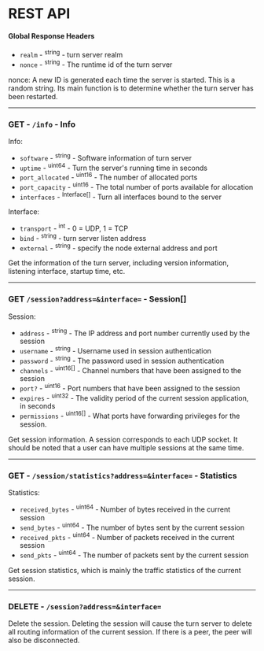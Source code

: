 # REST API

#### Global Response Headers

-   `realm` - <sup>string</sup> - turn server realm
-   `nonce` - <sup>string</sup> - The runtime id of the turn server

nonce: A new ID is generated each time the server is started. This is a random string. Its main function is to determine whether the turn server has been restarted.

---

### GET - `/info` - Info

Info:

-   `software` - <sup>string</sup> - Software information of turn server
-   `uptime` - <sup>uint64</sup> - Turn the server's running time in seconds
-   `port_allocated` - <sup>uint16</sup> - The number of allocated ports
-   `port_capacity` - <sup>uint16</sup> - The total number of ports available for allocation
-   `interfaces` - <sup>Interface[]</sup> - Turn all interfaces bound to the server

Interface:

-   `transport` - <sup>int</sup> - 0 = UDP, 1 = TCP
-   `bind` - <sup>string</sup> - turn server listen address
-   `external` - <sup>string</sup> - specify the node external address and port

Get the information of the turn server, including version information, listening interface, startup time, etc.

---

### GET `/session?address=&interface=` - Session[]

Session:

-   `address` - <sup>string</sup> - The IP address and port number currently used by the session
-   `username` - <sup>string</sup> - Username used in session authentication
-   `password` - <sup>string</sup> - The password used in session authentication
-   `channels` - <sup>uint16[]</sup> - Channel numbers that have been assigned to the session
-   `port?` - <sup>uint16</sup> - Port numbers that have been assigned to the session
-   `expires` - <sup>uint32</sup> - The validity period of the current session application, in seconds
-   `permissions` - <sup>uint16[]</sup> - What ports have forwarding privileges for the session.

Get session information. A session corresponds to each UDP socket. It should be noted that a user can have multiple sessions at the same time.

---

### GET - `/session/statistics?address=&interface=` - Statistics

Statistics:

-   `received_bytes` - <sup>uint64</sup> - Number of bytes received in the current session
-   `send_bytes` - <sup>uint64</sup> - The number of bytes sent by the current session
-   `received_pkts` - <sup>uint64</sup> - Number of packets received in the current session
-   `send_pkts` - <sup>uint64</sup> - The number of packets sent by the current session

Get session statistics, which is mainly the traffic statistics of the current session.

---

### DELETE - `/session?address=&interface=`

Delete the session. Deleting the session will cause the turn server to delete all routing information of the current session. If there is a peer, the peer will also be disconnected.

